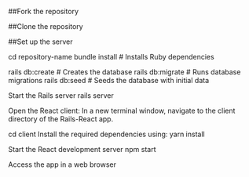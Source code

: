 ##Fork the repository

##Clone the repository

##Set up the server

cd repository-name
bundle install       # Installs Ruby dependencies


rails db:create         # Creates the database
rails db:migrate        # Runs database migrations
rails db:seed           # Seeds the database with initial data

Start the Rails server
rails server


Open the React client: In a new terminal window, navigate to the client directory of the Rails-React app.

cd client
Install the required dependencies using:
yarn install

Start the React development server
npm start


Access the app in a web browser
